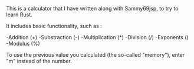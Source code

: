 This is a calculator that I have written along with Sammy69jsp, to try to learn Rust.

It includes basic functionality, such as : 

-Addition (+)
-Substraction (-)
-Multiplication (*)
-Division (/)
-Exponents ()
-Modulus (%)

To use the previous value you calculated (the so-called "memory"), enter "m" instead of the number.
